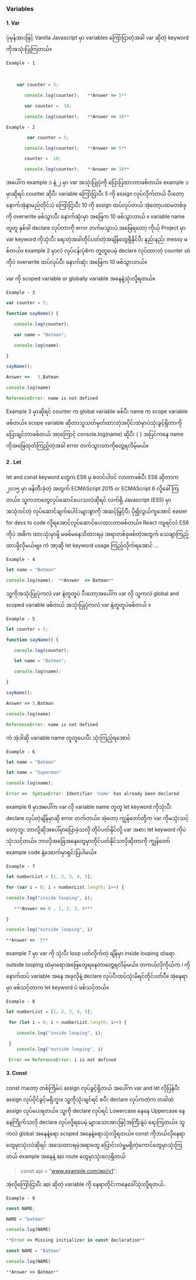 ### Variables

#### 1. Var

ပုံမှန်အားဖြင့် Vanilla Javascript မှာ variables ကြော်ငြာတဲ့အခါ var ဆိုတဲ့ keyword ကိုအသုံးပြုကြတယ်။

`Example - 1`

​	

```javascript
	var counter = 5;

​		console.log(counter);	**Answer => 5**

​		var counter =  10;

​		console.log(counter);	**Answer => 10**
```



`Example - 2`

```javascript
		var counter = 5;

​		console.log(counter);	**Answer => 5**

​		counter =  10;

​		console.log(counter);	**Answer => 10**
```





အပေါ်က example ၁ နဲ့  ၂ မှာ var အသုံးပြုပုံကို ပြောပြထားတာဖစ်တယ်။ example ၁  မှာဆိုရင် counter ဆိုပီး variable ကြော်ငြာပီး  5 ကို assign လုပ်လိုက်တယ် ပီးတော့ နောက်အဲ့နာမည်တိုင်းပဲ ကြော်ငြာပီး 10 ကို assign  ထပ်လုပ်တယ် အဲ့တော့ပထမတစ်ခုကို overwrite ဖစ်သွားပီး နောက်ဆုံးမှာ အဖြေက 10 ဖစ်သွားတယ် ။  variable name တူတူ နှစ်ခါ declare  လုပ်တာကို error တက်မသွားပဲ အဖြေရတော့  ကိုယ့် Project  မှာ var keyword  ကိုသုံးပီး ရေးတဲ့အခါတိုင်ပတ်တဲ့အချိန်တွေရှိနိုင်ပီး နည်းနည်း messy ဖစ်တယ်။ example 2 မှာလဲ လုပ်ငန်းပုံစံက တူတူပေမဲ့ declare လုပ်ထားတဲ့  counter ထဲ ကိုပဲ overwrite ထပ်လုပ်ပီး နောက်ဆုံး အဖြေက  10 ဖစ်သွားတယ်။

var ကို scoped variable or globally variable အနေနဲ့သုံးလို့ရတယ်။

`Example - 3`

```javascript
var counter = 5;

function sayName() {

​	console.log(counter);

​	var name = "Batman";

​	console.log(name);

}

sayName();	

Answer =>	5,Batman

console.log(name)

ReferenceError: name is not defined
```

Example 3 မှာဆိုရင် counter က global variable ဖစ်ပီး name  က scope variable ဖစ်တယ်။ scope variable ဆိုတာသူသတ်မှတ်ထားတဲ့အပိုင်းထဲမှာပဲသုံးခွင့်ရှိတာကိုပြောချင်တာဖစ်တယ် အာ့ကြောင့်  console.log(name)  ဆိုပီး  { }  အပြင်ကနေ name ကိုအဖြေထုတ်ကြည့်တဲ့အခါ error တက်သွားတာကိုတွေ့ရလိမ့်မယ်။ 



#### 2 . Let  

let and const keyword တွေက ES6 မှ စတင်ပါ၀င် လာတာဖစ်ပီး  ES6 ဆိုတာက ၂၀၁၅ မှာ ဖန်တီးခဲ့တဲ့ အတွက် ECMAScript 2015 or ECMAScript 6 လို့ခေါ်ကြတယ်။ သူကဘာတွေလုပ်ဆောင်ပေးသလဲဆိုရင် လက်ရှိ Javascript (ES5) မှာအသုံး၀င်တဲ့ လုပ်ဆောင်ချက်ပေါင်းများစွာကို အဆင့်မြှင့်ပီး ပို၍လွယ်ကူအောင်  easier for devs to code လို့ရအောင်လုပ်ဆောင်ပေးထားတာဖစ်တယ်။ React ကျရင်လဲ  ES6   ကိုပဲ အဓိက ထားသုံးမှာမို့ မဖစ်မနေသိထားရမဲ့ အရာတစ်ခုဖစ်တဲ့အတွက် သေချာကြည့်ထားဖို့လိုမယ်ဗျ။ ကဲ အာ့ဆို  let keyword usage ကြည့်လိုက်ရအောင် ...

`Example - 4` 

```javascript
let name = "Batman"

console.log(name);	**Answer  => Batman**
```



သူ့ကိုအသုံးပြုပုံကလဲ var နဲ့တူတူပဲ ပီးတော့အပေါ်က var လို သူကလဲ global and scoped variable ဖစ်တယ် အသုံးပြုပုံကလဲ var နဲ့တူတူပဲဖစ်တယ် ။ 

`Example - 5`

```javascript
let counter = 5;

function sayName() {

​	console.log(counter);

​	let name = "Batman";

​	console.log(name);

}

sayName();

Answer => 5,Batman

console.log(name)

ReferenceError: name is not defined
```



ကဲ အဲ့ဒါဆို variable name တူတူပေးပီး သုံးကြည့်ရအောင်

`Example - 6`

```javascript
let name = "Batman"

let name = "Superman"

console.log(name);	

Error =>  SyntaxError: Identifier 'name' has already been declared
```



example 6 မှာအပေါ်က var လို variable name တူတူ let keyword ကိုသုံးပီး declare လုပ်တဲ့ချိန်မှာဆို error တက်တယ်။ အဲ့တော့ ကျွန်တော်တို့က var ကိုမသုံးသင့်တော့ဘူး ဘာလို့ဆိုအပေါ်မှာပြောခဲ့သလို တိုင်ပတ်နိုင်လို့  var အစား  let keyword ကိုပဲ သုံးသင့်တယ်။ ဘာလိုအခြေအနေတွေမှာတိုင်ပတ်နိုင်သလိုဆိုတာကို ကျွန်တော် example code နဲ့အောက်မှာရှင်းပြပါမယ်။ 

`Example - 7`

```javascript
let numberList = [1, 2, 3, 4, 5];

for (var i = 0; i < numberList.length; i++) {

console.log("inside looping", i);

​	***Answer => 0 , 1, 2, 3, 4***

}

console.log("outside looping", i)

**Answer =>  5**
```



example 7 မှာ var ကို သုံးပီး loop ပတ်လိုက်တဲ့ ချိန်မှာ inside looping  ထဲရော  outside looping  ထဲမှာရောအဖြေတွေရနေတာတွေ့ရလိမ့်မယ်။ တကယ်လိုကိုယ်က i ကိုနောက်ထပ် variable အနေ အခုလိုနဲ့ declare လုပ်ပီးထပ်သုံးမိရင်တိုင်ပတ်ပီ။ အဲ့နေရာမှာ ဖစ်သင့်တာက let keyword  ပဲ ဖစ်သင့်တယ်။

`Example - 8`

```javascript
let numberList = [1, 2, 3, 4, 5];

 for (let i = 0; i < numberList.length; i++) {

	console.log("inside looping", i);

 }
	console.log("outside looping", i)

 Error => ReferenceError: i is not defined


```



#### 3. Const

const ကတော့ တစ်ကြိမ်ပဲ assign လုပ်ခွင့်ရှိတယ် အပေါ်က var and let လိုပြန်ပီး assign လုပ်ပိုင်ခွင့်မရှိဘူး။ သူ့ကိုသုံးချင်ရင် စပီး declare  လုပ်ကတဲက တခါထဲ assign လုပ်ပေးရတယ်။ သူ့ကို declare လုပ်ရင် Lowercase နေနေ  Uppercase နေနေကြိုက်သလို declare လုပ်လို့ရပေမဲ့ များသောအားဖြင့်အကြီးနဲ့ပဲ ရေးကြတယ်။ သူကလဲ global အနေနဲ့ရော scoped အနေနဲ့ရောသုံးလို့ရတယ်။ const  ကိုဘယ်လိုနေရာတွေမှာသုံးလဲဆိုရင် အသေထားရမဲ့အရာတွေ ပြောင်းလဲမှု့မရှိတဲ့ကောင်တွေမှာသုံးကြတယ် example အနေနဲ့  api route တွေမှာသုံးလေ့ရှိတယ်

> const api = "www.example.com/api/v1";

အဲ့လိုကြော်ငြာပီး api ဆိုတဲ့ variable ကို နေရာတိုင်းကနေခေါ်သုံးလို့ရတယ်..

`Example - 9 `

```javascript
const NAME;

NAME = "batman"

console.log(NAME)

**Error => Missing initializer in const declaration**

const NAME = "Batman"

console.log(NAME)

**Answer => Batman**
```



